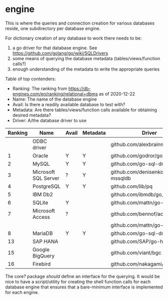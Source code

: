 # engine

This is where the queries and connection creation for various databases
reside, one subdirectory per database engine.

For dictionary creation of any database to work there needs to be:
 1. a go driver for that database engine. See https://github.com/golang/go/wiki/SQLDrivers
 1. some means of querying the database metadata (tables/views/function calls?)
 1. enough understanding of the metadata to write the appropriate queries

Table of top contenders:
 * Ranking: The ranking from https://db-engines.com/en/ranking/relational+dbms as of 2020-12-22
 * Name: The name of the database engine
 * Avail: Is there a readily available database to test with?
 * Metadata: Are there tables/views/function calls available for obtaining desired metadata?
 * Driver: A/the database driver to use




| Ranking | Name                                | Avail | Metadata  | Driver                            | License |
| ------- | ----------------------------------- | ----- | --------- | --------------------------------- | ------- |
|         | ODBC driver                         |       |           | github.com/alexbrainman/odbc      | BSD     |
| 1       | Oracle                              | Y     | Y         | github.com/godror/godror          | Apache  |
| 2       | MySQL                               | Y     | Y         | github.com/go-sql-driver/mysql    | MPL     |
| 3       | Microsoft SQL Server                | ?     | Y         | github.com/denisenkom/go-mssqldb  | BSD     |
| 4       | PostgreSQL                          | Y     | Y         | github.com/lib/pq                 | Pg?     |
| 5       | IBM Db2                             |       |           | github.com/ibmdb/go_ibm_db        | BSD     |
| 6       | SQLite                              | Y     |           | github.com/mattn/go-sqlite3       | MIT     |
| 7       | Microsoft Access                    | ?     |           | github.com/bennof/accessDBwE      | BSD     |
|         |                                     |       |           | github.com/mattn/go-adodb         | MIT     |
| 8       | MariaDB                             | Y     | Y         | github.com/go-sql-driver/mysql    | MPL     |
| 13      | SAP HANA                            |       |           | github.com/SAP/go-hdb/driver      | Apache? |
| 15      | Google BigQuery                     |       |           | github.com/viant/bgc              | Apache  |
| 16      | Firebird                            |       |           | github.com/nakagami/firebirdsql   | MIT     |

The core? package *should* define an interface for the querying. It
would be nice to have a script/utility for creating the shell function
calls for each database engine that ensures that a bare-minimum
interface is implemented for each engine.

